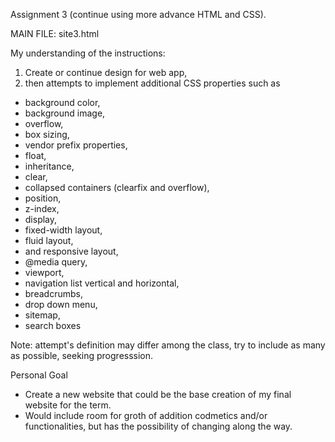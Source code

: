 Assignment 3 (continue using more advance HTML and CSS).

MAIN FILE: site3.html

My understanding of the instructions:
1. Create or continue design for web app,
2. then attempts to implement additional CSS properties such as
  - background color, 
  - background image,
  - overflow,
  - box sizing,
  - vendor prefix properties,
  - float,
  - inheritance,
  - clear,
  - collapsed containers (clearfix and overflow),
  - position,
  - z-index,
  - display, 
  - fixed-width layout,
  - fluid layout,
  - and responsive layout,
  - @media query,
  - viewport, 
  - navigation list vertical and horizontal,
  - breadcrumbs,
  - drop down menu, 
  - sitemap,
  - search boxes
  
Note: attempt's definition may differ among the class, try to include as many as possible, seeking progresssion. 
  
Personal Goal
  - Create a new website that could be the base creation of my final website for the term. 
  - Would include room for groth of addition codmetics and/or functionalities, 
  but has the possibility of changing along the way.
